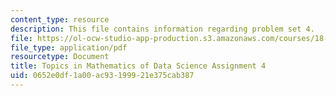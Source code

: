 ```yaml
---
content_type: resource
description: This file contains information regarding problem set 4.
file: https://ol-ocw-studio-app-production.s3.amazonaws.com/courses/18-s096-topics-in-mathematics-of-data-science-fall-2015/0652e0df1a00ac93199921e375cab387_MIT18_S096F15_Homework_4.pdf
file_type: application/pdf
resourcetype: Document
title: Topics in Mathematics of Data Science Assignment 4
uid: 0652e0df-1a00-ac93-1999-21e375cab387
---
```

